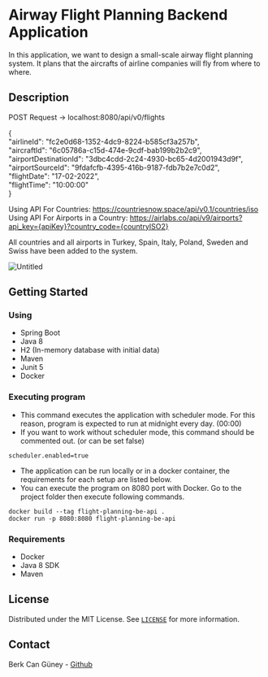# Airway Flight Planning Backend Application

In this application, we want to design a small-scale airway flight planning system. It plans that the aircrafts of airline companies will fly from where to where.

## Description

POST Request -> localhost:8080/api/v0/flights

{  
    "airlineId": "fc2e0d68-1352-4dc9-8224-b585cf3a257b",  
    "aircraftId": "6c05786a-c15d-474e-9cdf-bab199b2b2c9",  
    "airportDestinationId": "3dbc4cdd-2c24-4930-bc65-4d2001943d9f",  
    "airportSourceId": "9fdafcfb-4395-416b-9187-fdb7b2e7c0d2",  
    "flightDate": "17-02-2022",  
    "flightTime": "10:00:00"  
}

Using API For Countries: https://countriesnow.space/api/v0.1/countries/iso  
Using API For Airports in a Country: https://airlabs.co/api/v9/airports?api_key={apiKey}?country_code={countryISO2}

All countries and all airports in Turkey, Spain, Italy, Poland, Sweden and Swiss have been added to the system.

![Untitled](https://user-images.githubusercontent.com/32336289/173224887-98e8bf60-e882-4061-ab81-e7fa90eeeb71.png)

## Getting Started

### Using

* Spring Boot
* Java 8
* H2 (In-memory database with initial data)
* Maven
* Junit 5
* Docker

### Executing program

* This command executes the application with scheduler mode. For this reason, program is expected to run at midnight every day. (00:00)
* If you want to work without scheduler mode, this command should be commented out. (or can be set false)
```
scheduler.enabled=true
```

* The application can be run locally or in a docker container, the requirements for each setup are listed below.
* You can execute the program on 8080 port with Docker. Go to the project folder then execute following commands.
```
docker build --tag flight-planning-be-api .
docker run -p 8080:8080 flight-planning-be-api
```
### Requirements

* Docker
* Java 8 SDK
* Maven

## License

Distributed under the MIT License. See [`LICENSE`](https://choosealicense.com/licenses/mit/) for more information.

## Contact

Berk Can Güney - [Github](https://github.com/berkguneey)
